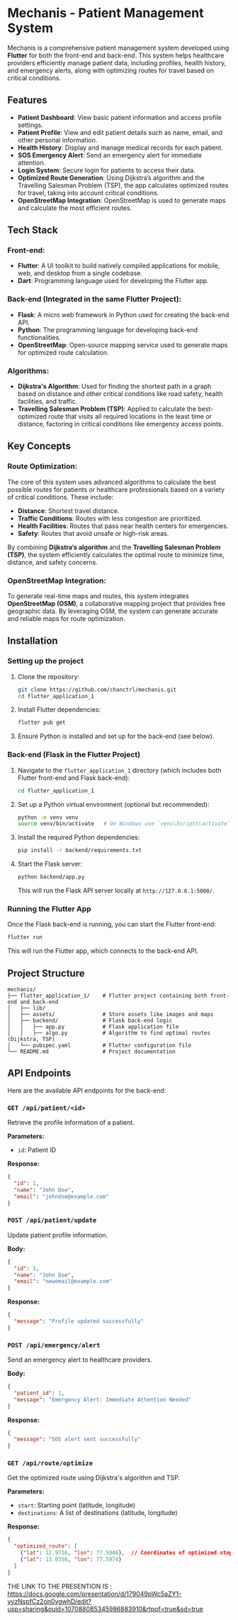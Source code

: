 

# Mechanis - Patient Management System

Mechanis is a comprehensive patient management system developed using **Flutter** for both the front-end and back-end. This system helps healthcare providers efficiently manage patient data, including profiles, health history, and emergency alerts, along with optimizing routes for travel based on critical conditions.

## Features

- **Patient Dashboard**: View basic patient information and access profile settings.
- **Patient Profile**: View and edit patient details such as name, email, and other personal information.
- **Health History**: Display and manage medical records for each patient.
- **SOS Emergency Alert**: Send an emergency alert for immediate attention.
- **Login System**: Secure login for patients to access their data.
- **Optimized Route Generation**: Using Dijkstra’s algorithm and the Travelling Salesman Problem (TSP), the app calculates optimized routes for travel, taking into account critical conditions.
- **OpenStreetMap Integration**: OpenStreetMap is used to generate maps and calculate the most efficient routes.

## Tech Stack

### Front-end:
- **Flutter**: A UI toolkit to build natively compiled applications for mobile, web, and desktop from a single codebase.
- **Dart**: Programming language used for developing the Flutter app.

### Back-end (Integrated in the same Flutter Project):
- **Flask**: A micro web framework in Python used for creating the back-end API.
- **Python**: The programming language for developing back-end functionalities.
- **OpenStreetMap**: Open-source mapping service used to generate maps for optimized route calculation.

### Algorithms:
- **Dijkstra's Algorithm**: Used for finding the shortest path in a graph based on distance and other critical conditions like road safety, health facilities, and traffic.
- **Travelling Salesman Problem (TSP)**: Applied to calculate the best-optimized route that visits all required locations in the least time or distance, factoring in critical conditions like emergency access points.

## Key Concepts

### Route Optimization:
The core of this system uses advanced algorithms to calculate the best possible routes for patients or healthcare professionals based on a variety of critical conditions. These include:

- **Distance**: Shortest travel distance.
- **Traffic Conditions**: Routes with less congestion are prioritized.
- **Health Facilities**: Routes that pass near health centers for emergencies.
- **Safety**: Routes that avoid unsafe or high-risk areas.

By combining **Dijkstra’s algorithm** and the **Travelling Salesman Problem (TSP)**, the system efficiently calculates the optimal route to minimize time, distance, and safety concerns.

### OpenStreetMap Integration:
To generate real-time maps and routes, this system integrates **OpenStreetMap (OSM)**, a collaborative mapping project that provides free geographic data. By leveraging OSM, the system can generate accurate and reliable maps for route optimization.

## Installation

### Setting up the project

1. Clone the repository:

    ```bash
    git clone https://github.com/chanctrl/mechanis.git
    cd flutter_application_1
    ```

2. Install Flutter dependencies:

    ```bash
    flutter pub get
    ```

3. Ensure Python is installed and set up for the back-end (see below).

### Back-end (Flask in the Flutter Project)

1. Navigate to the `flutter_application_1` directory (which includes both Flutter front-end and Flask back-end):

    ```bash
    cd flutter_application_1
    ```

2. Set up a Python virtual environment (optional but recommended):

    ```bash
    python -m venv venv
    source venv/bin/activate   # On Windows use `venv\Scripts\activate`
    ```

3. Install the required Python dependencies:

    ```bash
    pip install -r backend/requirements.txt
    ```

4. Start the Flask server:

    ```bash
    python backend/app.py
    ```

    This will run the Flask API server locally at `http://127.0.0.1:5000/`.

### Running the Flutter App

Once the Flask back-end is running, you can start the Flutter front-end:

```bash
flutter run
```

This will run the Flutter app, which connects to the back-end API.

## Project Structure

```
mechanis/
├── flutter_application_1/    # Flutter project containing both front-end and back-end
│   ├── lib/
│   ├── assets/               # Store assets like images and maps
│   ├── backend/              # Flask back-end logic
│   │   ├── app.py            # Flask application file
│   │   ├── algo.py           # Algorithm to find optimal routes (Dijkstra, TSP)  
│   └── pubspec.yaml          # Flutter configuration file
└── README.md                 # Project documentation
```

## API Endpoints

Here are the available API endpoints for the back-end:

### `GET /api/patient/<id>`
Retrieve the profile information of a patient.

**Parameters:**
- `id`: Patient ID

**Response:**
```json
{
  "id": 1,
  "name": "John Doe",
  "email": "johndoe@example.com"
}
```

### `POST /api/patient/update`
Update patient profile information.

**Body:**
```json
{
  "id": 1,
  "name": "John Doe",
  "email": "newemail@example.com"
}
```

**Response:**
```json
{
  "message": "Profile updated successfully"
}
```

### `POST /api/emergency/alert`
Send an emergency alert to healthcare providers.

**Body:**
```json
{
  "patient_id": 1,
  "message": "Emergency Alert: Immediate Attention Needed"
}
```

**Response:**
```json
{
  "message": "SOS alert sent successfully"
}
```

### `GET /api/route/optimize`
Get the optimized route using Dijkstra's algorithm and TSP.

**Parameters:**
- `start`: Starting point (latitude, longitude)
- `destinations`: A list of destinations (latitude, longitude)

**Response:**
```json
{
  "optimized_route": [
    {"lat": 12.9716, "lon": 77.5946},  // Coordinates of optimized stops
    {"lat": 13.0356, "lon": 77.5974}
  ]
}
```

THE LINK TO THE PRESENTION IS :
https://docs.google.com/presentation/d/179049pWc5aZY1-yyzNspfCz2on0vgwhD/edit?usp=sharing&ouid=107088085345986883910&rtpof=true&sd=true
